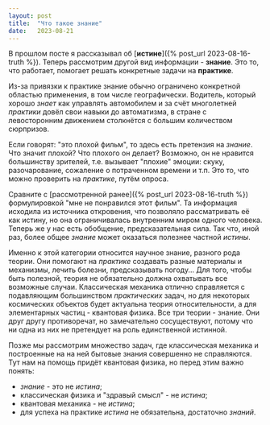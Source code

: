 ```yaml
---
layout: post
title:  "Что такое знание"
date:   2023-08-21
---
```


В прошлом посте я рассказывал об [**истине**]({% post_url 2023-08-16-truth %}).
Теперь рассмотрим другой вид информации - **знание**.
Это то, что работает, помогает решать конкретные задачи на **практике**.

Из-за привязки к практике знание обычно ограничено
конкретной областью применения, в том числе географически.
Водитель, который хорошо *знает* как управлять автомобилем и за счёт многолетней
*практики* довёл свои навыки до автоматизма,
в стране с левосторонним движением столкнётся с большим количеством сюрпризов.

Если говорят: "это плохой фильм", то здесь есть претензия на *знание*.
Что значит плохой?
Что плохого он делает?
Возможно, он не нравится большинству зрителей, т.е.
вызывает "плохие" эмоции: скуку, разочарование,
сожаление о потраченном времени и т.п.
Это то, что можно проверить на *практике*, путём опроса.

Сравните с [рассмотренной ранее]({% post_url 2023-08-16-truth %}) формулировкой
"мне не понравился этот фильм".
Та информация исходила из источника откровения, что позволяло рассматривать её
как истину,
но она ограничивалась внутренним миром одного человека.
Теперь же у нас есть обобщение, предсказательная сила.
Так что, иной раз, более общее *знание* может оказаться полезнее частной *истины*.

Именно к этой категории относится научное знание, разного рода теории.
Они помогают на *практике* создавать разные материалы и механизмы,
лечить болезни, предсказывать погоду...
Для того, чтобы быть полезной, теория не обязательно должна
охватывать все возможные случаи.
Классическая механика отлично справляется с подавляющим большинством
*практических* задач,
но для некоторых космических объектов будет актуальна теория относительности,
а для элементарных частиц - квантовая физика.
Все три теории - знание.
Они друг другу противоречат,
но замечательно сосуществуют,
потому что ни одна из них не претендует на роль единственной истинной.

Позже мы рассмотрим множество задач, где классическая механика и построенные на
на ней бытовые знания совершенно не справляются.
Тут нам на помощь придёт квантовая физика, но перед этим важно понять:
  - *знание* - это не *истина*;
  - классическая физика и "здравый смысл" - не *истина*;
  - квантовая механика - не *истина*;
  - для успеха на практике *истина* не обязательна, достаточно *знаний*.  
